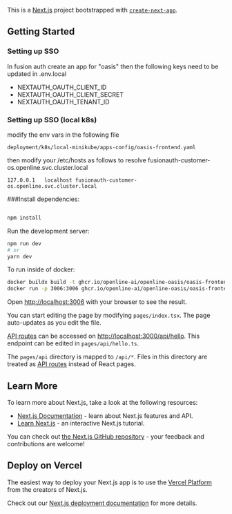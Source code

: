 This is a [Next.js](https://nextjs.org/) project bootstrapped
with [`create-next-app`](https://github.com/vercel/next.js/tree/canary/packages/create-next-app).

## Getting Started

### Setting up SSO

In fusion auth create an app for "oasis" then the following keys need to be updated in .env.local

* NEXTAUTH_OAUTH_CLIENT_ID
* NEXTAUTH_OAUTH_CLIENT_SECRET
* NEXTAUTH_OAUTH_TENANT_ID

### Setting up SSO (local k8s)

modify the env vars in the following file

```
deployment/k8s/local-minikube/apps-config/oasis-frontend.yaml
```

then modify your /etc/hosts as follows to resolve fusionauth-customer-os.openline.svc.cluster.local

```
127.0.0.1	localhost fusionauth-customer-os.openline.svc.cluster.local
```

###Install dependencies:

```bash

npm install

```

Run the development server:

```bash
npm run dev
# or
yarn dev
```

To run inside of docker:

```bash
docker buildx build -t ghcr.io/openline-ai/openline-oasis/oasis-frontend-dev --platform linux/amd64 --build-arg NODE_ENV=dev .
docker run -p 3006:3006 ghcr.io/openline-ai/openline-oasis/oasis-frontend-dev
```

Open [http://localhost:3006](http://localhost:3006) with your browser to see the result.

You can start editing the page by modifying `pages/index.tsx`. The page auto-updates as you edit the file.

[API routes](https://nextjs.org/docs/api-routes/introduction) can be accessed
on [http://localhost:3000/api/hello](http://localhost:3000/api/hello). This endpoint can be edited
in `pages/api/hello.ts`.

The `pages/api` directory is mapped to `/api/*`. Files in this directory are treated
as [API routes](https://nextjs.org/docs/api-routes/introduction) instead of React pages.

## Learn More

To learn more about Next.js, take a look at the following resources:

- [Next.js Documentation](https://nextjs.org/docs) - learn about Next.js features and API.
- [Learn Next.js](https://nextjs.org/learn) - an interactive Next.js tutorial.

You can check out [the Next.js GitHub repository](https://github.com/vercel/next.js/) - your feedback and contributions
are welcome!

## Deploy on Vercel

The easiest way to deploy your Next.js app is to use
the [Vercel Platform](https://vercel.com/new?utm_medium=default-template&filter=next.js&utm_source=create-next-app&utm_campaign=create-next-app-readme)
from the creators of Next.js.

Check out our [Next.js deployment documentation](https://nextjs.org/docs/deployment) for more details.